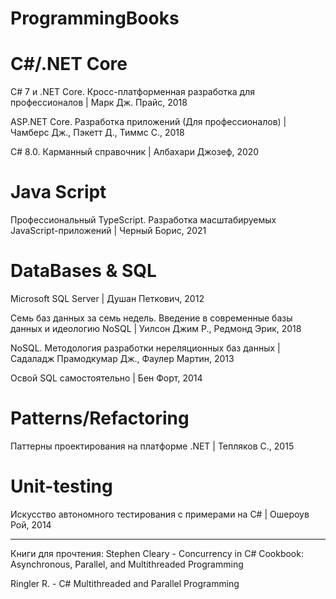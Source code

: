 # ProgrammingBooks

# C#/.NET Core
C# 7 и .NET Core. Кросс-платформенная разработка для профессионалов | Марк Дж. Прайс, 2018

ASP.NET Core. Разработка приложений (Для профессионалов) | Чамберс Дж., Пэкетт Д., Тиммс С., 2018

C# 8.0. Карманный справочник | Албахари Джозеф, 2020

# Java Script
Профессиональный TypeScript. Разработка масштабируемых JavaScript-приложений | Черный Борис, 2021

# DataBases & SQL
Microsoft SQL Server | Душан Петкович, 2012

Семь баз данных за семь недель. Введение в современные базы данных и идеологию NoSQL | Уилсон Джим Р., Редмонд Эрик, 2018

NoSQL. Методология разработки нереляционных баз данных | Садаладж Прамодкумар Дж., Фаулер Мартин, 2013

Освой SQL самостоятельно | Бен Форт, 2014

# Patterns/Refactoring
Паттерны проектирования на платформе .NET | Тепляков С., 2015

# Unit-testing
Искусство автономного тестирования с примерами на С# | Ошероув Рой, 2014

-------------------------------------------------------------
Книги для прочтения:
Stephen Cleary - Concurrency in C# Cookbook: Asynchronous, Parallel, and Multithreaded Programming

Ringler R. - C# Multithreaded and Parallel Programming
